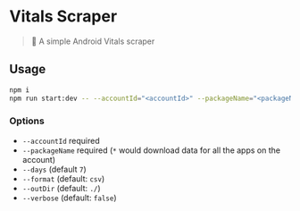 # Vitals Scraper

> 🤖 A simple Android Vitals scraper

## Usage
```bash
npm i
npm run start:dev -- --accountId="<accountId>" --packageName="<packageName>" --format=csv --outDir=./save/ --headless=true --verbose
```

### Options
- `--accountId` required
- `--packageName` required (`*` would download data for all the apps on the account)
- `--days` (default `7`)
- `--format` (default: `csv`)
- `--outDir` (default: `./`)
- `--verbose` (default: `false`)